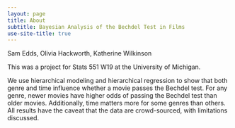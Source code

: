 ```yaml
---
layout: page
title: About
subtitle: Bayesian Analysis of the Bechdel Test in Films
use-site-title: true
---
```

Sam Edds, Olivia Hackworth, Katherine Wilkinson

This was a project for Stats 551 W19 at the University of Michigan.

We use hierarchical modeling and hierarchical regression to show that both genre and time influence whether a movie passes the Bechdel test. For any genre, newer movies have higher odds of passing the Bechdel test than older movies. Additionally, time matters more for some genres than others. All results have the caveat that the data are crowd-sourced, with limitations discussed.
